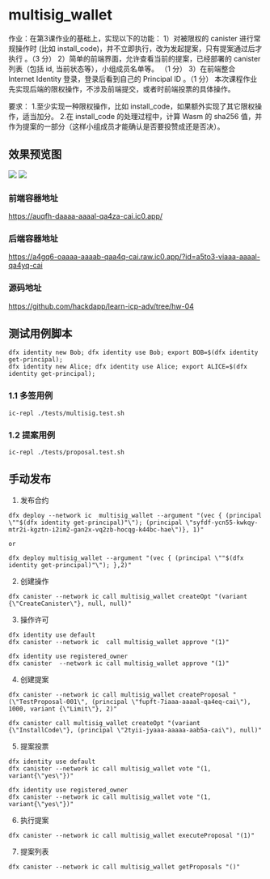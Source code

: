 # multisig_wallet

作业：在第3课作业的基础上，实现以下的功能：
1）对被限权的 canister 进行常规操作时 (比如 install_code)，并不立即执行，改为发起提案，只有提案通过后才执行 。（3 分）
2）简单的前端界面，允许查看当前的提案，已经部署的 canister 列表（包括 id, 当前状态等），小组成员名单等。 （1 分）
3）在前端整合 Internet Identity 登录，登录后看到自己的 Principal ID 。（1 分）
本次课程作业先实现后端的限权操作，不涉及前端提交，或者时前端投票的具体操作。

要求：
1.至少实现一种限权操作，比如 install_code，如果额外实现了其它限权操作，适当加分。
2.在 install_code 的处理过程中，计算 Wasm 的 sha256 值，并作为提案的一部分（这样小组成员才能确认是否要投赞成还是否决）。

## 效果预览图
![](http://cdn.hackdapp.com/2022-06-04-084038.png)
![](http://cdn.hackdapp.com/2022-06-04-083849.png)

### 前端容器地址
https://auqfh-daaaa-aaaal-qa4za-cai.ic0.app/

### 后端容器地址
https://a4gq6-oaaaa-aaaab-qaa4q-cai.raw.ic0.app/?id=a5to3-viaaa-aaaal-qa4yq-cai

### 源码地址
https://github.com/hackdapp/learn-icp-adv/tree/hw-04



## 测试用例脚本
```
dfx identity new Bob; dfx identity use Bob; export BOB=$(dfx identity get-principal);
dfx identity new Alice; dfx identity use Alice; export ALICE=$(dfx identity get-principal);
```

### 1.1 多签用例
```
ic-repl ./tests/multisig.test.sh
```

### 1.2 提案用例
```
ic-repl ./tests/proposal.test.sh
```

## 手动发布

1) 发布合约
```
dfx deploy --network ic  multisig_wallet --argument "(vec { (principal \""$(dfx identity get-principal)"\"); (principal \"syfdf-ycn55-kwkqy-mtr2i-kgztn-i2im2-gan2x-vq2zb-hocqg-k44bc-hae\")}, 1)"

or

dfx deploy multisig_wallet --argument "(vec { (principal \""$(dfx identity get-principal)"\"); },2)"
```

2) 创建操作
```
dfx canister --network ic call multisig_wallet createOpt "(variant {\"CreateCanister\"}, null, null)"
```

3) 操作许可
```
dfx identity use default
dfx canister --network ic  call multisig_wallet approve "(1)"

dfx identity use registered_owner
dfx canister  --network ic call multisig_wallet approve "(1)"
```

4) 创建提案
```
dfx canister --network ic call multisig_wallet createProposal "(\"TestProposal-001\", (principal \"fupft-7iaaa-aaaal-qa4eq-cai\"), 1000, variant {\"Limit\"}, 2)"

dfx canister call multisig_wallet createOpt "(variant {\"InstallCode\"}, (principal \"2tyii-jyaaa-aaaaa-aab5a-cai\"), null)"
```

5) 提案投票
```
dfx identity use default
dfx canister --network ic call multisig_wallet vote "(1, variant{\"yes\"})"

dfx identity use registered_owner
dfx canister --network ic call multisig_wallet vote "(1, variant{\"yes\"})"
```

6) 执行提案
```
dfx canister --network ic call multisig_wallet executeProposal "(1)"
```

7) 提案列表
```
dfx canister --network ic call multisig_wallet getProposals "()"
```
